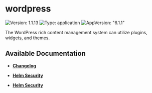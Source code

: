 # wordpress

![Version: 1.1.13](https://img.shields.io/badge/Version-1.1.13-informational?style=flat-square) ![Type: application](https://img.shields.io/badge/Type-application-informational?style=flat-square) ![AppVersion: "6.1.1"](https://img.shields.io/badge/AppVersion-"6.1.1"-informational?style=flat-square)

The WordPress rich content management system can utilize plugins, widgets, and themes.

## Available Documentation

- [**Changelog**](CHANGELOG)

- [**Helm Security**](container-security)

- [**Helm Security**](helm-security)

